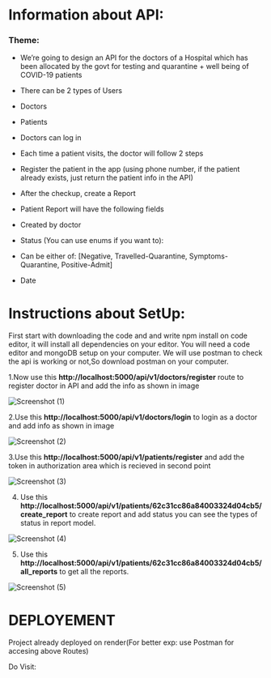 # Information about API:
### Theme:
- We’re going to design an API for the doctors of a Hospital which has been allocated by the
govt for testing and quarantine + well being of COVID-19 patients
- There can be 2 types of Users
- Doctors
- Patients
- Doctors can log in
- Each time a patient visits, the doctor will follow 2 steps
- Register the patient in the app (using phone number, if the patient already exists, just
return the patient info in the API)
- After the checkup, create a Report
- Patient Report will have the following fields
- Created by doctor
- Status (You can use enums if you want to):
- Can be either of: [Negative, Travelled-Quarantine, Symptoms-Quarantine,
Positive-Admit]

- Date

# Instructions about SetUp:

First start with downloading the code and and write npm install on code editor, it will install all dependencies on your editor.
You will need a code editor and mongoDB setup on your computer.
We will use postman to check the api is working or not,So download postman on your computer.

1.Now use this **http://localhost:5000/api/v1/doctors/register** route to register doctor in API and add the info as shown in image

![Screenshot (1)](https://user-images.githubusercontent.com/107624668/210522229-07245450-4634-46b0-ae60-a2c00a46860c.png)

2.Use this **http://localhost:5000/api/v1/doctors/login** to login as a doctor and add info as shown in image

![Screenshot (2)](https://user-images.githubusercontent.com/107624668/210522400-c2c6c906-16a5-4757-9e53-b77837f8c6f7.png)

3.Use this **http://localhost:5000/api/v1/patients/register** and add the token in authorization area which is recieved in second point

![Screenshot (3)](https://user-images.githubusercontent.com/107624668/210522471-173a8b1b-c039-4167-9224-fdef51485a5f.png)

4. Use this **http://localhost:5000/api/v1/patients/62c31cc86a84003324d04cb5/create_report** to create report and add status you can see the types of 
   status in report model.

![Screenshot (4)](https://user-images.githubusercontent.com/107624668/210522551-9703587d-d232-4788-99bd-4a023b1f7802.png)

5. Use this **http://localhost:5000/api/v1/patients/62c31cc86a84003324d04cb5/all_reports** to get all the reports.

![Screenshot (5)](https://user-images.githubusercontent.com/107624668/210522595-06a98f9f-3b14-4abc-bae5-2d8dc79d7600.png)

# DEPLOYEMENT
Project already deployed on render(For better exp: use Postman for accesing above Routes)

Do Visit: 
